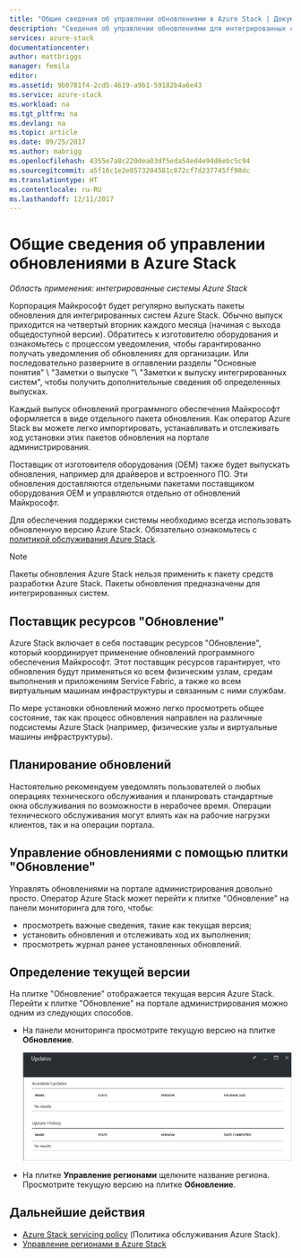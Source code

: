 ```yaml
---
title: "Общие сведения об управлении обновлениями в Azure Stack | Документация Майкрософт"
description: "Сведения об управлении обновлениями для интегрированных систем Azure Stack."
services: azure-stack
documentationcenter: 
author: mattbriggs
manager: femila
editor: 
ms.assetid: 9b0781f4-2cd5-4619-a9b1-59182b4a6e43
ms.service: azure-stack
ms.workload: na
ms.tgt_pltfrm: na
ms.devlang: na
ms.topic: article
ms.date: 09/25/2017
ms.author: mabrigg
ms.openlocfilehash: 4355e7a8c220dea03df5eda54ed4e94d6ebc5c94
ms.sourcegitcommit: a5f16c1e2e0573204581c072cf7d237745ff98dc
ms.translationtype: HT
ms.contentlocale: ru-RU
ms.lasthandoff: 12/11/2017
---
```

# <a name="manage-updates-in-azure-stack-overview"></a>Общие сведения об управлении обновлениями в Azure Stack

*Область применения: интегрированные системы Azure Stack*

Корпорация Майкрософт будет регулярно выпускать пакеты обновления для интегрированных систем Azure Stack. Обычно выпуск приходится на четвертый вторник каждого месяца (начиная с выхода общедоступной версии). Обратитесь к изготовителю оборудования и ознакомьтесь с процессом уведомления, чтобы гарантированно получать уведомления об обновлениях для организации. Или последовательно разверните в оглавлении разделы "Основные понятия" \ "Заметки о выпуске "\ "Заметки к выпуску интегрированных систем", чтобы получить дополнительные сведения об определенных выпусках.

Каждый выпуск обновлений программного обеспечения Майкрософт оформляется в виде отдельного пакета обновления. Как оператор Azure Stack вы можете легко импортировать, устанавливать и отслеживать ход установки этих пакетов обновления на портале администрирования. 

Поставщик от изготовителя оборудования (OEM) также будет выпускать обновления, например для драйверов и встроенного ПО. Эти обновления доставляются отдельными пакетами поставщиком оборудования OEM и управляются отдельно от обновлений Майкрософт.

Для обеспечения поддержки системы необходимо всегда использовать обновленную версию Azure Stack. Обязательно ознакомьтесь с [политикой обслуживания Azure Stack](azure-stack-servicing-policy.md).

> [!NOTE]
> Пакеты обновления Azure Stack нельзя применить к пакету средств разработки Azure Stack. Пакеты обновления предназначены для интегрированных систем.

## <a name="the-update-resource-provider"></a>Поставщик ресурсов "Обновление"

Azure Stack включает в себя поставщик ресурсов "Обновление", который координирует применение обновлений программного обеспечения Майкрософт. Этот поставщик ресурсов гарантирует, что обновления будут применяться ко всем физическим узлам, средам выполнения и приложениям Service Fabric, а также ко всем виртуальным машинам инфраструктуры и связанным с ними службам.

По мере установки обновлений можно легко просмотреть общее состояние, так как процесс обновления направлен на различные подсистемы Azure Stack (например, физические узлы и виртуальные машины инфраструктуры).

## <a name="plan-for-updates"></a>Планирование обновлений

Настоятельно рекомендуем уведомлять пользователей о любых операциях технического обслуживания и планировать стандартные окна обслуживания по возможности в нерабочее время. Операции технического обслуживания могут влиять как на рабочие нагрузки клиентов, так и на операции портала.

## <a name="using-the-update-tile-to-manage-updates"></a>Управление обновлениями с помощью плитки "Обновление"
Управлять обновлениями на портале администрирования довольно просто. Оператор Azure Stack может перейти к плитке "Обновление" на панели мониторинга для того, чтобы:

- просмотреть важные сведения, такие как текущая версия;
- установить обновления и отслеживать ход их выполнения;
- просмотреть журнал ранее установленных обновлений.
 
## <a name="determine-the-current-version"></a>Определение текущей версии

На плитке "Обновление" отображается текущая версия Azure Stack. Перейти к плитке "Обновление" на портале администрирования можно одним из следующих способов.

- На панели мониторинга просмотрите текущую версию на плитке **Обновление**.
 
   ![Плитка обновлений на панели мониторинга по умолчанию](./media/azure-stack-updates/image1.png)
 
- На плитке **Управление регионами** щелкните название региона. Просмотрите текущую версию на плитке **Обновление**.

## <a name="next-steps"></a>Дальнейшие действия

- [Azure Stack servicing policy](azure-stack-servicing-policy.md) (Политика обслуживания Azure Stack). 
- [Управление регионами в Azure Stack](azure-stack-region-management.md)     


